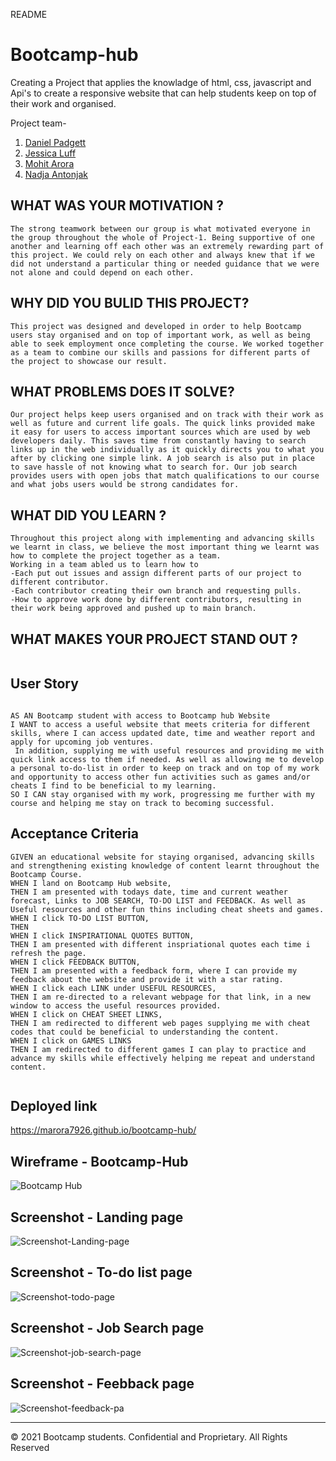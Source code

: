README

# Bootcamp-hub
Creating a Project that applies the knowladge of html, css, javascript and Api's to create a responsive website that can help students keep on top of their work and organised.

Project team-

1. [Daniel Padgett](https://github.com/danpadge16)
2. [Jessica Luff](https://github.com/JessLuff)
3. [Mohit Arora](https://github.com/marora7926)
4. [Nadja Antonjak](https://github.com/nadjaantonjak)


## WHAT WAS YOUR MOTIVATION ?

```
The strong teamwork between our group is what motivated everyone in the group throughout the whole of Project-1. Being supportive of one another and learning off each other was an extremely rewarding part of this project. We could rely on each other and always knew that if we did not understand a particular thing or needed guidance that we were not alone and could depend on each other.

```

## WHY DID YOU BULID THIS PROJECT?

```
This project was designed and developed in order to help Bootcamp users stay organised and on top of important work, as well as being able to seek employment once completing the course. We worked together as a team to combine our skills and passions for different parts of the project to showcase our result.

```

## WHAT PROBLEMS DOES IT SOLVE?

```
Our project helps keep users organised and on track with their work as well as future and current life goals. The quick links provided make it easy for users to access important sources which are used by web developers daily. This saves time from constantly having to search links up in the web individually as it quickly directs you to what you after by clicking one simple link. A job search is also put in place to save hassle of not knowing what to search for. Our job search provides users with open jobs that match qualifications to our course and what jobs users would be strong candidates for.
```

## WHAT DID YOU LEARN ?

```
Throughout this project along with implementing and advancing skills we learnt in class, we believe the most important thing we learnt was how to complete the project together as a team. 
Working in a team abled us to learn how to 
-Each put out issues and assign different parts of our project to different contributor. 
-Each contributor creating their own branch and requesting pulls.
-How to approve work done by different contributors, resulting in their work being approved and pushed up to main branch.

```

## WHAT MAKES YOUR PROJECT STAND OUT ?

```

```

## User Story

```

AS AN Bootcamp student with access to Bootcamp hub Website
I WANT to access a useful website that meets criteria for different skills, where I can access updated date, time and weather report and apply for upcoming job ventures.
 In addition, supplying me with useful resources and providing me with quick link access to them if needed. As well as allowing me to develop a personal to-do-list in order to keep on track and on top of my work and opportunity to access other fun activities such as games and/or cheats I find to be beneficial to my learning.
SO I CAN stay organised with my work, progressing me further with my course and helping me stay on track to becoming successful.

```

## Acceptance Criteria

```
GIVEN an educational website for staying organised, advancing skills and strengthening existing knowledge of content learnt throughout the Bootcamp Course.
WHEN I land on Bootcamp Hub website,
THEN I am presented with todays date, time and current weather forecast, Links to JOB SEARCH, TO-DO LIST and FEEDBACK. As well as Useful resources and other fun thins including cheat sheets and games.
WHEN I click TO-DO LIST BUTTON,
THEN
WHEN I click INSPIRATIONAL QUOTES BUTTON,
THEN I am presented with different inspriational quotes each time i refresh the page.
WHEN I click FEEDBACK BUTTON,
THEN I am presented with a feedback form, where I can provide my feedback about the website and provide it with a star rating.
WHEN I click each LINK under USEFUL RESOURCES,
THEN I am re-directed to a relevant webpage for that link, in a new window to access the useful resources provided.
WHEN I click on CHEAT SHEET LINKS,
THEN I am redirected to different web pages supplying me with cheat codes that could be beneficial to understanding the content.
WHEN I click on GAMES LINKS
THEN I am redirected to different games I can play to practice and advance my skills while effectively helping me repeat and understand content.


```
## Deployed link

https://marora7926.github.io/bootcamp-hub/

## Wireframe - Bootcamp-Hub

![Bootcamp Hub](./assets/images/wireframe-bootcamp-hub.png)

## Screenshot - Landing page

![Screenshot-Landing-page](./assets/images/landing-page.png)

## Screenshot - To-do list page

![Screenshot-todo-page](./assets/images/todo-page.png)

## Screenshot - Job Search page

![Screenshot-job-search-page](./assets/images/job-search-page.png)

## Screenshot - Feebback page

![Screenshot-feedback-pa](./assets/images/feedback-page.png)

- - -
© 2021 Bootcamp students. Confidential and Proprietary. All Rights Reserved
